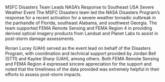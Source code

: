 MSFC Disasters Team Leads NASA’s Response to Southeast USA Severe Weather Event 
 The MSFC Disasters team led the NASA Disasters Program’s response for a recent activation for a severe weather tornadic outbreak in the panhandle of Florida, southeast Alabama, and southwest Georgia. The team supported FEMA Remote Sensing and FEMA Region 4 in providing derived optical imagery products from Landsat and Planet Labs to assist in post-storm damage assessments.

Ronan Lucey (UAH) served as the event lead on behalf of the Disasters Program, with coordination and technical support provided by Jordan Bell (ST11) and Kaylee Sharp (UAH), among others. Both FEMA Remote Sensing and FEMA Region 4 expressed sincere appreciation for the support and noted that the timeliness of the data provided was extremely helpful in their efforts to assess post-storm impacts.